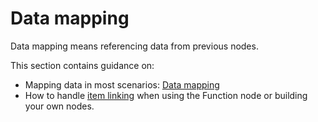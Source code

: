 # Data mapping

Data mapping means referencing data from previous nodes. 

This section contains guidance on:

* Mapping data in most scenarios: [Data mapping](/data/data-mapping/data-mapping/)
* How to handle [item linking](/data/data-mapping/data-item-linking/) when using the Function node or building your own nodes. 
